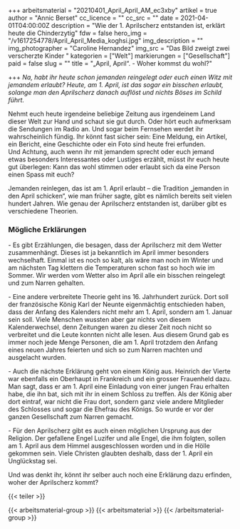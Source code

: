 +++
arbeitsmaterial = "20210401_April_April_AM_ec3xby"
artikel = true
author = "Annic Berset"
cc_licence = ""
cc_src = ""
date = 2021-04-01T04:00:00Z
description = "Wie der 1. Aprilscherz entstanden ist, erklärt heute die Chinderzytig"
fdw = false
hero_img = "/v1617254778/April_April_Media_koghsi.jpg"
img_description = ""
img_photographer = "Caroline Hernandez"
img_src = "Das Bild zweigt zwei verscherzte Kinder "
kategorien = ["Welt"]
markierungen = ["Gesellschaft"]
paid = false
slug = ""
title = "„April, April“. -  Woher kommst du wohl?"

+++
_Na, habt ihr heute schon jemanden reingelegt oder euch einen Witz mit jemandem erlaubt? Heute, am 1. April, ist das sogar ein bisschen erlaubt, solange man den Aprilscherz danach auflöst und nichts Böses im Schild führt._

Nehmt euch heute irgendeine beliebige Zeitung aus irgendeinem Land dieser Welt zur Hand und schaut sie gut durch. Oder hört euch aufmerksam die Sendungen im Radio an. Und sogar beim Fernsehen werdet ihr wahrscheinlich fündig. Ihr könnt fast sicher sein: Eine Meldung, ein Artikel, ein Bericht, eine Geschichte oder ein Foto sind heute frei erfunden.  
Und Achtung, auch wenn ihr mit jemandem sprecht oder euch jemand etwas besonders Interessantes oder Lustiges erzählt, müsst ihr euch heute gut überlegen: Kann das wohl stimmen oder erlaubt sich da eine Person einen Spass mit euch?

Jemanden reinlegen, das ist am 1. April erlaubt – die Tradition „jemanden in den April schicken“, wie man früher sagte, gibt es nämlich bereits seit vielen hundert Jahren. Wie genau der Aprilscherz entstanden ist, darüber gibt es verschiedene Theorien.

### Mögliche Erklärungen

\- Es gibt Erzählungen, die besagen, dass der Aprilscherz mit dem Wetter zusammenhängt. Dieses ist ja bekanntlich im April immer besonders wechselhaft. Einmal ist es noch so kalt, als wäre man noch im Winter und am nächsten Tag klettern die Temperaturen schon fast so hoch wie im Sommer. Wir werden vom Wetter also im April alle ein bisschen reingelegt und zum Narren gehalten.

\- Eine andere verbreitete Theorie geht ins 16. Jahrhundert zurück. Dort soll der französische König Karl der Neunte eigenmächtig entschieden haben, dass der Anfang des Kalenders nicht mehr am 1. April, sondern am 1. Januar sein soll. Viele Menschen wussten aber gar nichts von diesem Kalenderwechsel, denn Zeitungen waren zu dieser Zeit noch nicht so verbreitet und die Leute konnten nicht alle lesen. Aus diesem Grund gab es immer noch jede Menge Personen, die am 1. April trotzdem den Anfang eines neuen Jahres feierten und sich so zum Narren machten und ausgelacht wurden.

\- Auch die nächste Erklärung geht von einem König aus. Heinrich der Vierte war ebenfalls ein Oberhaupt in Frankreich und ein grosser Frauenheld dazu. Man sagt, dass er am 1. April eine Einladung von einer jungen Frau erhalten habe, die ihn bat, sich mit ihr in einem Schloss zu treffen. Als der König aber dort eintraf, war nicht die Frau dort, sondern ganz viele andere Mitglieder des Schlosses und sogar die Ehefrau des Königs. So wurde er vor der ganzen Gesellschaft zum Narren gemacht.

\- Für den Aprilscherz gibt es auch einen möglichen Ursprung aus der Religion. Der gefallene Engel Luzifer und alle Engel, die ihm folgten, sollen am 1. April aus dem Himmel ausgeschlossen worden und in die Hölle gekommen sein. Viele Christen glaubten deshalb, dass der 1. April ein Unglückstag sei.

Und was denkt ihr, könnt ihr selber auch noch eine Erklärung dazu erfinden, woher der Aprilscherz kommt?

{{< teiler >}}

{{< arbeitsmaterial-group >}}
{{< arbeitsmaterial >}}
{{< /arbeitsmaterial-group >}}
